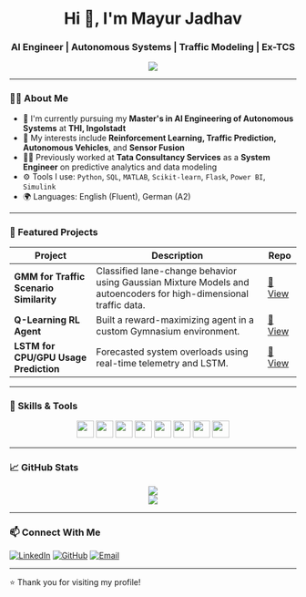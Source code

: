 <h1 align="center">Hi 👋, I'm Mayur Jadhav</h1>
<h3 align="center">AI Engineer | Autonomous Systems | Traffic Modeling | Ex-TCS</h3>

<p align="center">
  <img src="https://readme-typing-svg.herokuapp.com?font=Fira+Code&size=25&duration=3000&pause=1500&color=00C2FF&center=true&vCenter=true&width=900&height=60&lines=AI+Engineer+%7C+Autonomous+Systems+Specialist;Reinforcement+Learning+%26+Traffic+Prediction+Expert;Python+%7C+MATLAB+%7C+Simulink+Lover;From+Mechanical+to+Machine+Learning;Building+Intelligent+Systems+That+Drive+The+Future" />
</p>


---

### 👨‍💻 About Me

- 🔭 I'm currently pursuing my **Master's in AI Engineering of Autonomous Systems** at **THI, Ingolstadt**
- 🌱 My interests include **Reinforcement Learning, Traffic Prediction, Autonomous Vehicles**, and **Sensor Fusion**
- 👨‍💼 Previously worked at **Tata Consultancy Services** as a **System Engineer** on predictive analytics and data modeling
- ⚙️ Tools I use: `Python`, `SQL`, `MATLAB`, `Scikit-learn`, `Flask`, `Power BI`, `Simulink`
- 🌍 Languages: English (Fluent), German (A2)

---

### 📌 Featured Projects

| Project | Description | Repo |
|--------|-------------|------|
| **GMM for Traffic Scenario Similarity** | Classified lane-change behavior using Gaussian Mixture Models and autoencoders for high-dimensional traffic data. | [🔗 View](https://github.com/kavinkumarManielayaperumal/Employing-Gaussian-Mixture-Models-to-Determine-Traffic-Scenario-Similarities) |
| **Q-Learning RL Agent** | Built a reward-maximizing agent in a custom Gymnasium environment. | [🔗 View](https://github.com/Mayurpjadhav11/Reinforcement-Learning---The-Journey-to-the-Secret-Ninja-Scroll) |
| **LSTM for CPU/GPU Usage Prediction** | Forecasted system overloads using real-time telemetry and LSTM. | [🔗 View](https://github.com/Mayurpjadhav11/LSTM) |

---

### 🧠 Skills & Tools

<p align="center">
  <img src="https://img.shields.io/badge/-Python-3776AB?style=for-the-badge&logo=python&logoColor=white" height="30"/>
  <img src="https://img.shields.io/badge/-SQL-4479A1?style=for-the-badge&logo=postgresql&logoColor=white" height="30"/>
  <img src="https://img.shields.io/badge/-MATLAB-0076A8?style=for-the-badge&logo=mathworks&logoColor=white" height="30"/>
  <img src="https://img.shields.io/badge/-Simulink-FF6F00?style=for-the-badge&logo=simulink&logoColor=white" height="30"/>
  <img src="https://img.shields.io/badge/-Scikit--learn-F7931E?style=for-the-badge&logo=scikit-learn&logoColor=white" height="30"/>
  <img src="https://img.shields.io/badge/-PowerBI-F2C811?style=for-the-badge&logo=powerbi&logoColor=black" height="30"/>
  <img src="https://img.shields.io/badge/-Git-F05032?style=for-the-badge&logo=git&logoColor=white" height="30"/>
  <img src="https://img.shields.io/badge/-Flask-000000?style=for-the-badge&logo=flask&logoColor=white" height="30"/>
</p>

---

### 📈 GitHub Stats

<p align="center">
  <img src="https://github-readme-stats.vercel.app/api?username=Mayurpjadhav11&show_icons=true&theme=tokyonight" />
  <br />
  <img src="https://github-readme-streak-stats.herokuapp.com/?user=Mayurpjadhav11&theme=tokyonight" />
</p>

---

### 📫 Connect With Me

[![LinkedIn](https://img.shields.io/badge/-LinkedIn-blue?style=flat&logo=linkedin&logoColor=white)](https://www.linkedin.com/in/mayurpjadhav11/)
[![GitHub](https://img.shields.io/badge/-GitHub-181717?style=flat&logo=github)](https://github.com/Mayurpjadhav11)
[![Email](https://img.shields.io/badge/-mayurpjadhav11@gmail.com-D14836?style=flat&logo=gmail&logoColor=white)](mailto:mayurpjadhav11@gmail.com)

---

⭐️ Thank you for visiting my profile!
